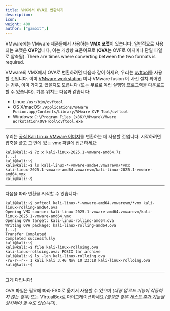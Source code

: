 ```yaml
---
title: VMX에서 OVA로 변환하기
description:
icon:
weight: 400
author: ["gamb1t",]
---
```


VMware에는 VMware 제품들에서 사용하는 **VMX 포맷**이 있습니다. 일반적으로 사용되는 포맷은 **OVF**입니다, 이는 개방향 표준이므로 (**OVA**는 OVF로 이지미나 단일 파일로 압축됨). There are times where converting between the two formats is required.

VMware의 VMX에서 OVA로 변환하려면 다음과 같이 하세요, 우리는 [ovftool](https://code.vmware.com/web/tool/4.4.0/ovf)를 사용할 것입니다. 이미 [VMware workstation](/docs/virtualization/install-vmware-host/) 이나 VMware fusion 이 사전 설치 되어있는 경우, 이미 가지고 있을지도 모릅니다 (또는 무료로 독립 실행형 프로그램을 다운로드할 수 있습니다). 기본 위치는 다음과 같습니다:

- Linux: `/usr/bin/ovftool`
- OS X/macOS: `/Applications/VMware Fusion.app/Contents/Library/VMware OVF Tool/ovftool`
- Windows: `C:\Program Files (x86)\VMware\VMware Workstation\OVFTool\ovftool.exe`

- - -

우리는 [공식 Kali Linux VMware 이미지](/get-kali/#kali-virtual-machines)를 변환하는 데 사용할 것입니다. 시작하려면 압축을 풀고 그 안에 있는 vmx 파일에 접근하세요:

```console
kali@kali:~$ 7z x kali-linux-2025.1-vmware-amd64.7z
[...]
kali@kali:~$
kali@kali:~$ ls kali-linux-*-vmware-amd64.vmwarevm/*vmx
kali-linux-2025.1-vmware-amd64.vmwarevm/kali-linux-2025.1-vmware-amd64.vmx
kali@kali:~$
```

- - -

다음을 따라 변환을 시작할 수 있습니다:

```console
kali@kali:~$ ovftool kali-linux-*-vmware-amd64.vmwarevm/*vmx kali-linux-rolling-amd64.ova
Opening VMX source: kali-linux-2025.1-vmware-amd64.vmwarevm/kali-linux-2025.1-vmware-amd64.vmx
Opening OVA target: kali-linux-rolling-amd64.ova
Writing OVA package: kali-linux-rolling-amd64.ova
[...]
Transfer Completed
Completed successfully
kali@kali:~$
kali@kali:~$ file kali-linux-rolloing.ova
kali-linux-rolloing.ova: POSIX tar archive
kali@kali:~$ ls -lah kali-linux-rolloing.ova
-rw-r--r-- 1 kali kali 3.4G Nov 10 23:18 kali-linux-rolloing.ova
kali@kali:~$
```

- - -

그게 다입니다!

OVA 파일은 필요에 따라 ESXi로 옮겨서 사용할 수 있으며 _(내장 업로드 기능이 작동하지 않는 경우)_ 또는 VirtualBox로 마이그레이션하세요 _(필요한 경우 [게스트 추가 기능](/docs/virtualization/install-virtualbox-guest-additions/)을 설치해야 할 수도 있습니다)_.
